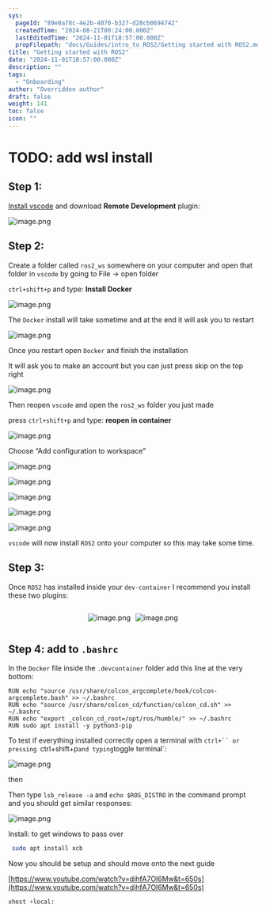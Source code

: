 ```yaml
---
sys:
  pageId: "89e0a78c-4e2b-4070-b327-d28cb0694742"
  createdTime: "2024-08-21T00:24:00.000Z"
  lastEditedTime: "2024-11-01T18:57:00.000Z"
  propFilepath: "docs/Guides/intro_to_ROS2/Getting started with ROS2.md"
title: "Getting started with ROS2"
date: "2024-11-01T18:57:00.000Z"
description: ""
tags:
  - "Onboarding"
author: "Overridden author"
draft: false
weight: 141
toc: false
icon: ""
---
```


# TODO: add wsl install

## Step 1:

[Install vscode](https://code.visualstudio.com/download) and download **Remote Development** plugin:

![image.png](https://prod-files-secure.s3.us-west-2.amazonaws.com/d518164a-d88e-44d1-a4ee-3adb3bd8bce0/efb52993-1881-4a40-b95e-6f020334f022/image.png?X-Amz-Algorithm=AWS4-HMAC-SHA256&X-Amz-Content-Sha256=UNSIGNED-PAYLOAD&X-Amz-Credential=ASIAZI2LB4667XFMK74G%2F20250322%2Fus-west-2%2Fs3%2Faws4_request&X-Amz-Date=20250322T040931Z&X-Amz-Expires=3600&X-Amz-Security-Token=IQoJb3JpZ2luX2VjEFwaCXVzLXdlc3QtMiJHMEUCICPdqrjCFDgnrgJyIEdI17cpQtyju%2Fdx8cBicfRMMP3CAiEAqIVGElkLbkB8NO1Ncv2b%2FdtEurtkfYobHOWJqCvVnZMqiAQItf%2F%2F%2F%2F%2F%2F%2F%2F%2F%2FARAAGgw2Mzc0MjMxODM4MDUiDF4v437%2FhNVrMtKXiyrcA4sV%2BL11y4o9orQopgMVDChctxP6jkFA7R7UPo1%2B2XjWy%2B%2Fif35RBAN5NpxJVZ%2FKR3zBXKRsJ9eC5aRIenK9Ti%2Biqgi7GJU%2BbTlLJAguG4I7GtnHVJk2vfgq1P0lDqNpm2H2retiSav%2BKTW4Y0%2FYaCk3DAbLRmPjaQz8ggv11cuLdHxWvK98hY2Hv9fDp5A8rHZa1fzddPtdkWZy%2FS6lj0N%2B5WxWKHE%2F6AmBRrv%2FlIXd0ouO7cY9vcsuR%2Beq3K%2FeTd2Ny2t1pVfM1dEQpmptjwfBWzyr1rPUwtR5PfND4JdVnMUE6KN4hUFQhSLD5CqiP4Cm2oMl28cW%2BdyQtgcNyPEXFGsvHJKDOup9vmTEJBFUyL%2BR%2BAcVuZ2P4Q8ye%2BmhWIP5YZKn7BS1OLvecqFUGBPpROvcDyg8W%2FGnp%2BwLCPDNC1u0Fz3NUorWyOn0fzD%2B6YH9JG9l3Z2oZ5Pex0Pe59JA6ulUoG43Qql9cfzgUJizQvPCB97uOAEAHE4PaM0GAeo8YprTeUAgGRnCHgyHdJGaQvgc4Ag%2FsR%2Bqr5zbvhqHyfBSVNXlEoG9lTY5PP%2FLbqvMzMX%2FjeEya7SOXTH0UmliiUov1vz5QYdpdc0m%2FMN6yJ%2BL3SU1uBjKt9f5MLzo%2BL4GOqUB1WKQfLjzRogMoiN1wj%2Bi6Xp88rEwBvvTdNooPFO2akxNeN%2BMIRgDwfn3n5atrlz9N9d0PwFCCcC46FH4YZpzGfLNJoLHEQ1jY3dHgwhiuLaIw0rsj0JgflIDcIeLKkxOqQiE%2BDnAp1Mz6yEP7eX5TgGvBtrmJy4hc3Ak5YKUyRP%2Bnchtmr7NU%2B3%2BxSmsZ3PVDJAquhsQ7vWynmebeBkly92RFAed&X-Amz-Signature=ffe90b6c17864a28fd76fec87c0b387f68da3934d255fe9079085a66537b51a3&X-Amz-SignedHeaders=host&x-id=GetObject)

## Step 2:

Create a folder called `ros2_ws` somewhere on your computer and open that folder in `vscode` by going to File → open folder 

`ctrl+shift+p` and type: **Install Docker**

![image.png](https://prod-files-secure.s3.us-west-2.amazonaws.com/d518164a-d88e-44d1-a4ee-3adb3bd8bce0/2269dc0e-1cd5-47ff-bceb-c04ad9b2eab0/image.png?X-Amz-Algorithm=AWS4-HMAC-SHA256&X-Amz-Content-Sha256=UNSIGNED-PAYLOAD&X-Amz-Credential=ASIAZI2LB4667XFMK74G%2F20250322%2Fus-west-2%2Fs3%2Faws4_request&X-Amz-Date=20250322T040931Z&X-Amz-Expires=3600&X-Amz-Security-Token=IQoJb3JpZ2luX2VjEFwaCXVzLXdlc3QtMiJHMEUCICPdqrjCFDgnrgJyIEdI17cpQtyju%2Fdx8cBicfRMMP3CAiEAqIVGElkLbkB8NO1Ncv2b%2FdtEurtkfYobHOWJqCvVnZMqiAQItf%2F%2F%2F%2F%2F%2F%2F%2F%2F%2FARAAGgw2Mzc0MjMxODM4MDUiDF4v437%2FhNVrMtKXiyrcA4sV%2BL11y4o9orQopgMVDChctxP6jkFA7R7UPo1%2B2XjWy%2B%2Fif35RBAN5NpxJVZ%2FKR3zBXKRsJ9eC5aRIenK9Ti%2Biqgi7GJU%2BbTlLJAguG4I7GtnHVJk2vfgq1P0lDqNpm2H2retiSav%2BKTW4Y0%2FYaCk3DAbLRmPjaQz8ggv11cuLdHxWvK98hY2Hv9fDp5A8rHZa1fzddPtdkWZy%2FS6lj0N%2B5WxWKHE%2F6AmBRrv%2FlIXd0ouO7cY9vcsuR%2Beq3K%2FeTd2Ny2t1pVfM1dEQpmptjwfBWzyr1rPUwtR5PfND4JdVnMUE6KN4hUFQhSLD5CqiP4Cm2oMl28cW%2BdyQtgcNyPEXFGsvHJKDOup9vmTEJBFUyL%2BR%2BAcVuZ2P4Q8ye%2BmhWIP5YZKn7BS1OLvecqFUGBPpROvcDyg8W%2FGnp%2BwLCPDNC1u0Fz3NUorWyOn0fzD%2B6YH9JG9l3Z2oZ5Pex0Pe59JA6ulUoG43Qql9cfzgUJizQvPCB97uOAEAHE4PaM0GAeo8YprTeUAgGRnCHgyHdJGaQvgc4Ag%2FsR%2Bqr5zbvhqHyfBSVNXlEoG9lTY5PP%2FLbqvMzMX%2FjeEya7SOXTH0UmliiUov1vz5QYdpdc0m%2FMN6yJ%2BL3SU1uBjKt9f5MLzo%2BL4GOqUB1WKQfLjzRogMoiN1wj%2Bi6Xp88rEwBvvTdNooPFO2akxNeN%2BMIRgDwfn3n5atrlz9N9d0PwFCCcC46FH4YZpzGfLNJoLHEQ1jY3dHgwhiuLaIw0rsj0JgflIDcIeLKkxOqQiE%2BDnAp1Mz6yEP7eX5TgGvBtrmJy4hc3Ak5YKUyRP%2Bnchtmr7NU%2B3%2BxSmsZ3PVDJAquhsQ7vWynmebeBkly92RFAed&X-Amz-Signature=0433ab5f2e9a28a51a3925b86f2c32c0e655361987f6ba6fc3a83588a0d084f4&X-Amz-SignedHeaders=host&x-id=GetObject)

The `Docker` install will take sometime and at the end it will ask you to restart

![image.png](https://prod-files-secure.s3.us-west-2.amazonaws.com/d518164a-d88e-44d1-a4ee-3adb3bd8bce0/ed233f78-be33-4b1f-b89c-9c346c0e961e/image.png?X-Amz-Algorithm=AWS4-HMAC-SHA256&X-Amz-Content-Sha256=UNSIGNED-PAYLOAD&X-Amz-Credential=ASIAZI2LB4667XFMK74G%2F20250322%2Fus-west-2%2Fs3%2Faws4_request&X-Amz-Date=20250322T040931Z&X-Amz-Expires=3600&X-Amz-Security-Token=IQoJb3JpZ2luX2VjEFwaCXVzLXdlc3QtMiJHMEUCICPdqrjCFDgnrgJyIEdI17cpQtyju%2Fdx8cBicfRMMP3CAiEAqIVGElkLbkB8NO1Ncv2b%2FdtEurtkfYobHOWJqCvVnZMqiAQItf%2F%2F%2F%2F%2F%2F%2F%2F%2F%2FARAAGgw2Mzc0MjMxODM4MDUiDF4v437%2FhNVrMtKXiyrcA4sV%2BL11y4o9orQopgMVDChctxP6jkFA7R7UPo1%2B2XjWy%2B%2Fif35RBAN5NpxJVZ%2FKR3zBXKRsJ9eC5aRIenK9Ti%2Biqgi7GJU%2BbTlLJAguG4I7GtnHVJk2vfgq1P0lDqNpm2H2retiSav%2BKTW4Y0%2FYaCk3DAbLRmPjaQz8ggv11cuLdHxWvK98hY2Hv9fDp5A8rHZa1fzddPtdkWZy%2FS6lj0N%2B5WxWKHE%2F6AmBRrv%2FlIXd0ouO7cY9vcsuR%2Beq3K%2FeTd2Ny2t1pVfM1dEQpmptjwfBWzyr1rPUwtR5PfND4JdVnMUE6KN4hUFQhSLD5CqiP4Cm2oMl28cW%2BdyQtgcNyPEXFGsvHJKDOup9vmTEJBFUyL%2BR%2BAcVuZ2P4Q8ye%2BmhWIP5YZKn7BS1OLvecqFUGBPpROvcDyg8W%2FGnp%2BwLCPDNC1u0Fz3NUorWyOn0fzD%2B6YH9JG9l3Z2oZ5Pex0Pe59JA6ulUoG43Qql9cfzgUJizQvPCB97uOAEAHE4PaM0GAeo8YprTeUAgGRnCHgyHdJGaQvgc4Ag%2FsR%2Bqr5zbvhqHyfBSVNXlEoG9lTY5PP%2FLbqvMzMX%2FjeEya7SOXTH0UmliiUov1vz5QYdpdc0m%2FMN6yJ%2BL3SU1uBjKt9f5MLzo%2BL4GOqUB1WKQfLjzRogMoiN1wj%2Bi6Xp88rEwBvvTdNooPFO2akxNeN%2BMIRgDwfn3n5atrlz9N9d0PwFCCcC46FH4YZpzGfLNJoLHEQ1jY3dHgwhiuLaIw0rsj0JgflIDcIeLKkxOqQiE%2BDnAp1Mz6yEP7eX5TgGvBtrmJy4hc3Ak5YKUyRP%2Bnchtmr7NU%2B3%2BxSmsZ3PVDJAquhsQ7vWynmebeBkly92RFAed&X-Amz-Signature=95d3c4239d1dcf97f3d31c8832e0ef26740cd71ec1c2e14eb967a63518706945&X-Amz-SignedHeaders=host&x-id=GetObject)

Once you restart open `Docker` and finish the installation

It will ask you to make an account but you can just press skip on the top right

![image.png](https://prod-files-secure.s3.us-west-2.amazonaws.com/d518164a-d88e-44d1-a4ee-3adb3bd8bce0/21010ad9-1659-4fd9-9f59-9932a09b2a3d/image.png?X-Amz-Algorithm=AWS4-HMAC-SHA256&X-Amz-Content-Sha256=UNSIGNED-PAYLOAD&X-Amz-Credential=ASIAZI2LB4667XFMK74G%2F20250322%2Fus-west-2%2Fs3%2Faws4_request&X-Amz-Date=20250322T040931Z&X-Amz-Expires=3600&X-Amz-Security-Token=IQoJb3JpZ2luX2VjEFwaCXVzLXdlc3QtMiJHMEUCICPdqrjCFDgnrgJyIEdI17cpQtyju%2Fdx8cBicfRMMP3CAiEAqIVGElkLbkB8NO1Ncv2b%2FdtEurtkfYobHOWJqCvVnZMqiAQItf%2F%2F%2F%2F%2F%2F%2F%2F%2F%2FARAAGgw2Mzc0MjMxODM4MDUiDF4v437%2FhNVrMtKXiyrcA4sV%2BL11y4o9orQopgMVDChctxP6jkFA7R7UPo1%2B2XjWy%2B%2Fif35RBAN5NpxJVZ%2FKR3zBXKRsJ9eC5aRIenK9Ti%2Biqgi7GJU%2BbTlLJAguG4I7GtnHVJk2vfgq1P0lDqNpm2H2retiSav%2BKTW4Y0%2FYaCk3DAbLRmPjaQz8ggv11cuLdHxWvK98hY2Hv9fDp5A8rHZa1fzddPtdkWZy%2FS6lj0N%2B5WxWKHE%2F6AmBRrv%2FlIXd0ouO7cY9vcsuR%2Beq3K%2FeTd2Ny2t1pVfM1dEQpmptjwfBWzyr1rPUwtR5PfND4JdVnMUE6KN4hUFQhSLD5CqiP4Cm2oMl28cW%2BdyQtgcNyPEXFGsvHJKDOup9vmTEJBFUyL%2BR%2BAcVuZ2P4Q8ye%2BmhWIP5YZKn7BS1OLvecqFUGBPpROvcDyg8W%2FGnp%2BwLCPDNC1u0Fz3NUorWyOn0fzD%2B6YH9JG9l3Z2oZ5Pex0Pe59JA6ulUoG43Qql9cfzgUJizQvPCB97uOAEAHE4PaM0GAeo8YprTeUAgGRnCHgyHdJGaQvgc4Ag%2FsR%2Bqr5zbvhqHyfBSVNXlEoG9lTY5PP%2FLbqvMzMX%2FjeEya7SOXTH0UmliiUov1vz5QYdpdc0m%2FMN6yJ%2BL3SU1uBjKt9f5MLzo%2BL4GOqUB1WKQfLjzRogMoiN1wj%2Bi6Xp88rEwBvvTdNooPFO2akxNeN%2BMIRgDwfn3n5atrlz9N9d0PwFCCcC46FH4YZpzGfLNJoLHEQ1jY3dHgwhiuLaIw0rsj0JgflIDcIeLKkxOqQiE%2BDnAp1Mz6yEP7eX5TgGvBtrmJy4hc3Ak5YKUyRP%2Bnchtmr7NU%2B3%2BxSmsZ3PVDJAquhsQ7vWynmebeBkly92RFAed&X-Amz-Signature=024690e2a07db39815519a1ff1cc302fb846d0560dcac22036281de99a5b587f&X-Amz-SignedHeaders=host&x-id=GetObject)

Then reopen `vscode` and open the `ros2_ws` folder you just made

press `ctrl+shift+p` and type: **reopen in container**

![image.png](https://prod-files-secure.s3.us-west-2.amazonaws.com/d518164a-d88e-44d1-a4ee-3adb3bd8bce0/4e93b8c2-41ad-488c-8095-c74205196118/image.png?X-Amz-Algorithm=AWS4-HMAC-SHA256&X-Amz-Content-Sha256=UNSIGNED-PAYLOAD&X-Amz-Credential=ASIAZI2LB4667XFMK74G%2F20250322%2Fus-west-2%2Fs3%2Faws4_request&X-Amz-Date=20250322T040931Z&X-Amz-Expires=3600&X-Amz-Security-Token=IQoJb3JpZ2luX2VjEFwaCXVzLXdlc3QtMiJHMEUCICPdqrjCFDgnrgJyIEdI17cpQtyju%2Fdx8cBicfRMMP3CAiEAqIVGElkLbkB8NO1Ncv2b%2FdtEurtkfYobHOWJqCvVnZMqiAQItf%2F%2F%2F%2F%2F%2F%2F%2F%2F%2FARAAGgw2Mzc0MjMxODM4MDUiDF4v437%2FhNVrMtKXiyrcA4sV%2BL11y4o9orQopgMVDChctxP6jkFA7R7UPo1%2B2XjWy%2B%2Fif35RBAN5NpxJVZ%2FKR3zBXKRsJ9eC5aRIenK9Ti%2Biqgi7GJU%2BbTlLJAguG4I7GtnHVJk2vfgq1P0lDqNpm2H2retiSav%2BKTW4Y0%2FYaCk3DAbLRmPjaQz8ggv11cuLdHxWvK98hY2Hv9fDp5A8rHZa1fzddPtdkWZy%2FS6lj0N%2B5WxWKHE%2F6AmBRrv%2FlIXd0ouO7cY9vcsuR%2Beq3K%2FeTd2Ny2t1pVfM1dEQpmptjwfBWzyr1rPUwtR5PfND4JdVnMUE6KN4hUFQhSLD5CqiP4Cm2oMl28cW%2BdyQtgcNyPEXFGsvHJKDOup9vmTEJBFUyL%2BR%2BAcVuZ2P4Q8ye%2BmhWIP5YZKn7BS1OLvecqFUGBPpROvcDyg8W%2FGnp%2BwLCPDNC1u0Fz3NUorWyOn0fzD%2B6YH9JG9l3Z2oZ5Pex0Pe59JA6ulUoG43Qql9cfzgUJizQvPCB97uOAEAHE4PaM0GAeo8YprTeUAgGRnCHgyHdJGaQvgc4Ag%2FsR%2Bqr5zbvhqHyfBSVNXlEoG9lTY5PP%2FLbqvMzMX%2FjeEya7SOXTH0UmliiUov1vz5QYdpdc0m%2FMN6yJ%2BL3SU1uBjKt9f5MLzo%2BL4GOqUB1WKQfLjzRogMoiN1wj%2Bi6Xp88rEwBvvTdNooPFO2akxNeN%2BMIRgDwfn3n5atrlz9N9d0PwFCCcC46FH4YZpzGfLNJoLHEQ1jY3dHgwhiuLaIw0rsj0JgflIDcIeLKkxOqQiE%2BDnAp1Mz6yEP7eX5TgGvBtrmJy4hc3Ak5YKUyRP%2Bnchtmr7NU%2B3%2BxSmsZ3PVDJAquhsQ7vWynmebeBkly92RFAed&X-Amz-Signature=16afe027eb0addf1fe044d7e939d6d39e270835ed646f01b5f991cbe5814716c&X-Amz-SignedHeaders=host&x-id=GetObject)

Choose “Add configuration to workspace”

![image.png](https://prod-files-secure.s3.us-west-2.amazonaws.com/d518164a-d88e-44d1-a4ee-3adb3bd8bce0/9560b282-5060-4989-ba37-97e7b2c22476/image.png?X-Amz-Algorithm=AWS4-HMAC-SHA256&X-Amz-Content-Sha256=UNSIGNED-PAYLOAD&X-Amz-Credential=ASIAZI2LB4667XFMK74G%2F20250322%2Fus-west-2%2Fs3%2Faws4_request&X-Amz-Date=20250322T040931Z&X-Amz-Expires=3600&X-Amz-Security-Token=IQoJb3JpZ2luX2VjEFwaCXVzLXdlc3QtMiJHMEUCICPdqrjCFDgnrgJyIEdI17cpQtyju%2Fdx8cBicfRMMP3CAiEAqIVGElkLbkB8NO1Ncv2b%2FdtEurtkfYobHOWJqCvVnZMqiAQItf%2F%2F%2F%2F%2F%2F%2F%2F%2F%2FARAAGgw2Mzc0MjMxODM4MDUiDF4v437%2FhNVrMtKXiyrcA4sV%2BL11y4o9orQopgMVDChctxP6jkFA7R7UPo1%2B2XjWy%2B%2Fif35RBAN5NpxJVZ%2FKR3zBXKRsJ9eC5aRIenK9Ti%2Biqgi7GJU%2BbTlLJAguG4I7GtnHVJk2vfgq1P0lDqNpm2H2retiSav%2BKTW4Y0%2FYaCk3DAbLRmPjaQz8ggv11cuLdHxWvK98hY2Hv9fDp5A8rHZa1fzddPtdkWZy%2FS6lj0N%2B5WxWKHE%2F6AmBRrv%2FlIXd0ouO7cY9vcsuR%2Beq3K%2FeTd2Ny2t1pVfM1dEQpmptjwfBWzyr1rPUwtR5PfND4JdVnMUE6KN4hUFQhSLD5CqiP4Cm2oMl28cW%2BdyQtgcNyPEXFGsvHJKDOup9vmTEJBFUyL%2BR%2BAcVuZ2P4Q8ye%2BmhWIP5YZKn7BS1OLvecqFUGBPpROvcDyg8W%2FGnp%2BwLCPDNC1u0Fz3NUorWyOn0fzD%2B6YH9JG9l3Z2oZ5Pex0Pe59JA6ulUoG43Qql9cfzgUJizQvPCB97uOAEAHE4PaM0GAeo8YprTeUAgGRnCHgyHdJGaQvgc4Ag%2FsR%2Bqr5zbvhqHyfBSVNXlEoG9lTY5PP%2FLbqvMzMX%2FjeEya7SOXTH0UmliiUov1vz5QYdpdc0m%2FMN6yJ%2BL3SU1uBjKt9f5MLzo%2BL4GOqUB1WKQfLjzRogMoiN1wj%2Bi6Xp88rEwBvvTdNooPFO2akxNeN%2BMIRgDwfn3n5atrlz9N9d0PwFCCcC46FH4YZpzGfLNJoLHEQ1jY3dHgwhiuLaIw0rsj0JgflIDcIeLKkxOqQiE%2BDnAp1Mz6yEP7eX5TgGvBtrmJy4hc3Ak5YKUyRP%2Bnchtmr7NU%2B3%2BxSmsZ3PVDJAquhsQ7vWynmebeBkly92RFAed&X-Amz-Signature=8e4800f7d49c85d8692bc571cc9a536ee67b27e7676efee36713b5c3d1b397c0&X-Amz-SignedHeaders=host&x-id=GetObject)

![image.png](https://prod-files-secure.s3.us-west-2.amazonaws.com/d518164a-d88e-44d1-a4ee-3adb3bd8bce0/2ee63f81-886b-48e8-a553-dc6e5eac99e4/image.png?X-Amz-Algorithm=AWS4-HMAC-SHA256&X-Amz-Content-Sha256=UNSIGNED-PAYLOAD&X-Amz-Credential=ASIAZI2LB4667XFMK74G%2F20250322%2Fus-west-2%2Fs3%2Faws4_request&X-Amz-Date=20250322T040931Z&X-Amz-Expires=3600&X-Amz-Security-Token=IQoJb3JpZ2luX2VjEFwaCXVzLXdlc3QtMiJHMEUCICPdqrjCFDgnrgJyIEdI17cpQtyju%2Fdx8cBicfRMMP3CAiEAqIVGElkLbkB8NO1Ncv2b%2FdtEurtkfYobHOWJqCvVnZMqiAQItf%2F%2F%2F%2F%2F%2F%2F%2F%2F%2FARAAGgw2Mzc0MjMxODM4MDUiDF4v437%2FhNVrMtKXiyrcA4sV%2BL11y4o9orQopgMVDChctxP6jkFA7R7UPo1%2B2XjWy%2B%2Fif35RBAN5NpxJVZ%2FKR3zBXKRsJ9eC5aRIenK9Ti%2Biqgi7GJU%2BbTlLJAguG4I7GtnHVJk2vfgq1P0lDqNpm2H2retiSav%2BKTW4Y0%2FYaCk3DAbLRmPjaQz8ggv11cuLdHxWvK98hY2Hv9fDp5A8rHZa1fzddPtdkWZy%2FS6lj0N%2B5WxWKHE%2F6AmBRrv%2FlIXd0ouO7cY9vcsuR%2Beq3K%2FeTd2Ny2t1pVfM1dEQpmptjwfBWzyr1rPUwtR5PfND4JdVnMUE6KN4hUFQhSLD5CqiP4Cm2oMl28cW%2BdyQtgcNyPEXFGsvHJKDOup9vmTEJBFUyL%2BR%2BAcVuZ2P4Q8ye%2BmhWIP5YZKn7BS1OLvecqFUGBPpROvcDyg8W%2FGnp%2BwLCPDNC1u0Fz3NUorWyOn0fzD%2B6YH9JG9l3Z2oZ5Pex0Pe59JA6ulUoG43Qql9cfzgUJizQvPCB97uOAEAHE4PaM0GAeo8YprTeUAgGRnCHgyHdJGaQvgc4Ag%2FsR%2Bqr5zbvhqHyfBSVNXlEoG9lTY5PP%2FLbqvMzMX%2FjeEya7SOXTH0UmliiUov1vz5QYdpdc0m%2FMN6yJ%2BL3SU1uBjKt9f5MLzo%2BL4GOqUB1WKQfLjzRogMoiN1wj%2Bi6Xp88rEwBvvTdNooPFO2akxNeN%2BMIRgDwfn3n5atrlz9N9d0PwFCCcC46FH4YZpzGfLNJoLHEQ1jY3dHgwhiuLaIw0rsj0JgflIDcIeLKkxOqQiE%2BDnAp1Mz6yEP7eX5TgGvBtrmJy4hc3Ak5YKUyRP%2Bnchtmr7NU%2B3%2BxSmsZ3PVDJAquhsQ7vWynmebeBkly92RFAed&X-Amz-Signature=87d20f00e0d2e0923342f8fc9818fcf5ae400da909d7871a6d983475e98335b1&X-Amz-SignedHeaders=host&x-id=GetObject)

![image.png](https://prod-files-secure.s3.us-west-2.amazonaws.com/d518164a-d88e-44d1-a4ee-3adb3bd8bce0/ae1580b2-b048-407e-aed9-b584224a7a04/image.png?X-Amz-Algorithm=AWS4-HMAC-SHA256&X-Amz-Content-Sha256=UNSIGNED-PAYLOAD&X-Amz-Credential=ASIAZI2LB4667XFMK74G%2F20250322%2Fus-west-2%2Fs3%2Faws4_request&X-Amz-Date=20250322T040931Z&X-Amz-Expires=3600&X-Amz-Security-Token=IQoJb3JpZ2luX2VjEFwaCXVzLXdlc3QtMiJHMEUCICPdqrjCFDgnrgJyIEdI17cpQtyju%2Fdx8cBicfRMMP3CAiEAqIVGElkLbkB8NO1Ncv2b%2FdtEurtkfYobHOWJqCvVnZMqiAQItf%2F%2F%2F%2F%2F%2F%2F%2F%2F%2FARAAGgw2Mzc0MjMxODM4MDUiDF4v437%2FhNVrMtKXiyrcA4sV%2BL11y4o9orQopgMVDChctxP6jkFA7R7UPo1%2B2XjWy%2B%2Fif35RBAN5NpxJVZ%2FKR3zBXKRsJ9eC5aRIenK9Ti%2Biqgi7GJU%2BbTlLJAguG4I7GtnHVJk2vfgq1P0lDqNpm2H2retiSav%2BKTW4Y0%2FYaCk3DAbLRmPjaQz8ggv11cuLdHxWvK98hY2Hv9fDp5A8rHZa1fzddPtdkWZy%2FS6lj0N%2B5WxWKHE%2F6AmBRrv%2FlIXd0ouO7cY9vcsuR%2Beq3K%2FeTd2Ny2t1pVfM1dEQpmptjwfBWzyr1rPUwtR5PfND4JdVnMUE6KN4hUFQhSLD5CqiP4Cm2oMl28cW%2BdyQtgcNyPEXFGsvHJKDOup9vmTEJBFUyL%2BR%2BAcVuZ2P4Q8ye%2BmhWIP5YZKn7BS1OLvecqFUGBPpROvcDyg8W%2FGnp%2BwLCPDNC1u0Fz3NUorWyOn0fzD%2B6YH9JG9l3Z2oZ5Pex0Pe59JA6ulUoG43Qql9cfzgUJizQvPCB97uOAEAHE4PaM0GAeo8YprTeUAgGRnCHgyHdJGaQvgc4Ag%2FsR%2Bqr5zbvhqHyfBSVNXlEoG9lTY5PP%2FLbqvMzMX%2FjeEya7SOXTH0UmliiUov1vz5QYdpdc0m%2FMN6yJ%2BL3SU1uBjKt9f5MLzo%2BL4GOqUB1WKQfLjzRogMoiN1wj%2Bi6Xp88rEwBvvTdNooPFO2akxNeN%2BMIRgDwfn3n5atrlz9N9d0PwFCCcC46FH4YZpzGfLNJoLHEQ1jY3dHgwhiuLaIw0rsj0JgflIDcIeLKkxOqQiE%2BDnAp1Mz6yEP7eX5TgGvBtrmJy4hc3Ak5YKUyRP%2Bnchtmr7NU%2B3%2BxSmsZ3PVDJAquhsQ7vWynmebeBkly92RFAed&X-Amz-Signature=2b66b13a3346d973e5f4f32e32f26d14fdcc55b934d6cd33f2e05c3ab13c3d9b&X-Amz-SignedHeaders=host&x-id=GetObject)

![image.png](https://prod-files-secure.s3.us-west-2.amazonaws.com/d518164a-d88e-44d1-a4ee-3adb3bd8bce0/53255b28-f75e-430f-b9e3-c0ac8577e42b/image.png?X-Amz-Algorithm=AWS4-HMAC-SHA256&X-Amz-Content-Sha256=UNSIGNED-PAYLOAD&X-Amz-Credential=ASIAZI2LB4667XFMK74G%2F20250322%2Fus-west-2%2Fs3%2Faws4_request&X-Amz-Date=20250322T040931Z&X-Amz-Expires=3600&X-Amz-Security-Token=IQoJb3JpZ2luX2VjEFwaCXVzLXdlc3QtMiJHMEUCICPdqrjCFDgnrgJyIEdI17cpQtyju%2Fdx8cBicfRMMP3CAiEAqIVGElkLbkB8NO1Ncv2b%2FdtEurtkfYobHOWJqCvVnZMqiAQItf%2F%2F%2F%2F%2F%2F%2F%2F%2F%2FARAAGgw2Mzc0MjMxODM4MDUiDF4v437%2FhNVrMtKXiyrcA4sV%2BL11y4o9orQopgMVDChctxP6jkFA7R7UPo1%2B2XjWy%2B%2Fif35RBAN5NpxJVZ%2FKR3zBXKRsJ9eC5aRIenK9Ti%2Biqgi7GJU%2BbTlLJAguG4I7GtnHVJk2vfgq1P0lDqNpm2H2retiSav%2BKTW4Y0%2FYaCk3DAbLRmPjaQz8ggv11cuLdHxWvK98hY2Hv9fDp5A8rHZa1fzddPtdkWZy%2FS6lj0N%2B5WxWKHE%2F6AmBRrv%2FlIXd0ouO7cY9vcsuR%2Beq3K%2FeTd2Ny2t1pVfM1dEQpmptjwfBWzyr1rPUwtR5PfND4JdVnMUE6KN4hUFQhSLD5CqiP4Cm2oMl28cW%2BdyQtgcNyPEXFGsvHJKDOup9vmTEJBFUyL%2BR%2BAcVuZ2P4Q8ye%2BmhWIP5YZKn7BS1OLvecqFUGBPpROvcDyg8W%2FGnp%2BwLCPDNC1u0Fz3NUorWyOn0fzD%2B6YH9JG9l3Z2oZ5Pex0Pe59JA6ulUoG43Qql9cfzgUJizQvPCB97uOAEAHE4PaM0GAeo8YprTeUAgGRnCHgyHdJGaQvgc4Ag%2FsR%2Bqr5zbvhqHyfBSVNXlEoG9lTY5PP%2FLbqvMzMX%2FjeEya7SOXTH0UmliiUov1vz5QYdpdc0m%2FMN6yJ%2BL3SU1uBjKt9f5MLzo%2BL4GOqUB1WKQfLjzRogMoiN1wj%2Bi6Xp88rEwBvvTdNooPFO2akxNeN%2BMIRgDwfn3n5atrlz9N9d0PwFCCcC46FH4YZpzGfLNJoLHEQ1jY3dHgwhiuLaIw0rsj0JgflIDcIeLKkxOqQiE%2BDnAp1Mz6yEP7eX5TgGvBtrmJy4hc3Ak5YKUyRP%2Bnchtmr7NU%2B3%2BxSmsZ3PVDJAquhsQ7vWynmebeBkly92RFAed&X-Amz-Signature=96cc9a7f8ec564989766b5afc4253e6a64c89468825ad82e0f7999a91b4f11fe&X-Amz-SignedHeaders=host&x-id=GetObject)

![image.png](https://prod-files-secure.s3.us-west-2.amazonaws.com/d518164a-d88e-44d1-a4ee-3adb3bd8bce0/7c562767-5af9-4ffb-97d1-327bcdf4ee00/image.png?X-Amz-Algorithm=AWS4-HMAC-SHA256&X-Amz-Content-Sha256=UNSIGNED-PAYLOAD&X-Amz-Credential=ASIAZI2LB4667XFMK74G%2F20250322%2Fus-west-2%2Fs3%2Faws4_request&X-Amz-Date=20250322T040931Z&X-Amz-Expires=3600&X-Amz-Security-Token=IQoJb3JpZ2luX2VjEFwaCXVzLXdlc3QtMiJHMEUCICPdqrjCFDgnrgJyIEdI17cpQtyju%2Fdx8cBicfRMMP3CAiEAqIVGElkLbkB8NO1Ncv2b%2FdtEurtkfYobHOWJqCvVnZMqiAQItf%2F%2F%2F%2F%2F%2F%2F%2F%2F%2FARAAGgw2Mzc0MjMxODM4MDUiDF4v437%2FhNVrMtKXiyrcA4sV%2BL11y4o9orQopgMVDChctxP6jkFA7R7UPo1%2B2XjWy%2B%2Fif35RBAN5NpxJVZ%2FKR3zBXKRsJ9eC5aRIenK9Ti%2Biqgi7GJU%2BbTlLJAguG4I7GtnHVJk2vfgq1P0lDqNpm2H2retiSav%2BKTW4Y0%2FYaCk3DAbLRmPjaQz8ggv11cuLdHxWvK98hY2Hv9fDp5A8rHZa1fzddPtdkWZy%2FS6lj0N%2B5WxWKHE%2F6AmBRrv%2FlIXd0ouO7cY9vcsuR%2Beq3K%2FeTd2Ny2t1pVfM1dEQpmptjwfBWzyr1rPUwtR5PfND4JdVnMUE6KN4hUFQhSLD5CqiP4Cm2oMl28cW%2BdyQtgcNyPEXFGsvHJKDOup9vmTEJBFUyL%2BR%2BAcVuZ2P4Q8ye%2BmhWIP5YZKn7BS1OLvecqFUGBPpROvcDyg8W%2FGnp%2BwLCPDNC1u0Fz3NUorWyOn0fzD%2B6YH9JG9l3Z2oZ5Pex0Pe59JA6ulUoG43Qql9cfzgUJizQvPCB97uOAEAHE4PaM0GAeo8YprTeUAgGRnCHgyHdJGaQvgc4Ag%2FsR%2Bqr5zbvhqHyfBSVNXlEoG9lTY5PP%2FLbqvMzMX%2FjeEya7SOXTH0UmliiUov1vz5QYdpdc0m%2FMN6yJ%2BL3SU1uBjKt9f5MLzo%2BL4GOqUB1WKQfLjzRogMoiN1wj%2Bi6Xp88rEwBvvTdNooPFO2akxNeN%2BMIRgDwfn3n5atrlz9N9d0PwFCCcC46FH4YZpzGfLNJoLHEQ1jY3dHgwhiuLaIw0rsj0JgflIDcIeLKkxOqQiE%2BDnAp1Mz6yEP7eX5TgGvBtrmJy4hc3Ak5YKUyRP%2Bnchtmr7NU%2B3%2BxSmsZ3PVDJAquhsQ7vWynmebeBkly92RFAed&X-Amz-Signature=94587de7ecfa52e1e9bba5b3ec70c1ff5ebbae8b4d1c374ae30672c972d43eff&X-Amz-SignedHeaders=host&x-id=GetObject)

`vscode` will now install `ROS2` onto your computer so this may take some time.

## Step 3:

Once `ROS2` has installed inside your `dev-container` I recommend you install these two plugins:

<div style="display: flex;flex-direction: row; column-gap:10px; max-width: 630px;justify-content: center;">
<div>

![image.png](https://prod-files-secure.s3.us-west-2.amazonaws.com/d518164a-d88e-44d1-a4ee-3adb3bd8bce0/3fc3d550-5a54-4ba1-ba6b-faa01cdb7369/image.png?X-Amz-Algorithm=AWS4-HMAC-SHA256&X-Amz-Content-Sha256=UNSIGNED-PAYLOAD&X-Amz-Credential=ASIAZI2LB4667JPK4YG5%2F20250322%2Fus-west-2%2Fs3%2Faws4_request&X-Amz-Date=20250322T040934Z&X-Amz-Expires=3600&X-Amz-Security-Token=IQoJb3JpZ2luX2VjEFwaCXVzLXdlc3QtMiJHMEUCIQDxrj8ek9E%2BibbPb4BgauopDfeQwrD6aVkdt%2B7uo34BLgIgPZx56R6dXBUa2ch9fw9xzcOClZl19FMGoZowU6x9lsYqiAQItf%2F%2F%2F%2F%2F%2F%2F%2F%2F%2FARAAGgw2Mzc0MjMxODM4MDUiDHylXeulidaMB3tzwyrcA1V5%2FAKJH0hc%2BOTJiniZ3tgSeu84GJOS%2FBaYEfNq0BvBYqidzU31t5yUkW1isU3X5oBbPE3Wvs8lJNGzPfzyH6KKU9l4VwFQZBAfNg%2FTtFoWgw9WU2vYgynwhHY%2FSsWbpK%2BNwflqAsyo%2F5u%2BOP8GXHJThCRzZJOqcTO4tosfKNM%2BeqHUeODa810Ic4uuH%2FrKOMHgb3tsl285jpWxUdrigElry7pZ0KW7Eu14TlJ07ib938%2B4totMAPjyf4OQg%2BLwiGm70cPUybwmBvTJCC4vsLoiZGqPziSHbqxfpZK1oHTw5qqkzYsEHg%2BHhXbu7cOtjlo1jzxW8cNDdLr03UvNZKaKHzGk9V5511FCVBqWZzPCRgolEXlFKkZ%2FcAth%2BUIBTLNdIFlbANA5uLHI8Of6H8Izr%2FDTYTREaFrbA9oV6fpupZfo2Xf4dfD%2FJvIdqQ5itOaeSXRgua6MEzSr0uw2a0oy1N4FIQqzc4FiVQe3pGL9jfSCVhSFoHGYsy2%2FBDXQhwDu9zy%2FPE8HQ9lQ1l3eRzI%2FE5yZ7PcUmSWprQWtH9AO3wzy1oQB7Gfu9viQ%2B08Dibf18OXVUnZwxEe8bCkNZt15InoWud6KLz91%2FURnIlHLWCNClwxZff3Boi4MMOrn%2BL4GOqUBN0na24nDV0g8yPhYy83CtQgpw18KAaHUATGRxzUmnenbaRsSfNWjrFNA6ZN3pcEf6MMBX4Ph3p3xsmrJQjUyio6iAhUO58PatuOLEBLRVSBl2jyhj6zUPM3n0KiCffICrx0jVqYKtJwSrtSmhXjKtGc8JX9cnaHAJ2bJ6kKDN0JYKUEBpafCyB5JQeL0s3WxSrJHyz%2Bu77YIdDM6SvajwhVjWXlQ&X-Amz-Signature=f524f0d52c5a36948abb7256bfdc3d60cabb794bf6bf5244c729d3b4137fbbe0&X-Amz-SignedHeaders=host&x-id=GetObject)

</div>
<div>

![image.png](https://prod-files-secure.s3.us-west-2.amazonaws.com/d518164a-d88e-44d1-a4ee-3adb3bd8bce0/d994cc66-13c2-4093-a5a3-f84cf4601a82/image.png?X-Amz-Algorithm=AWS4-HMAC-SHA256&X-Amz-Content-Sha256=UNSIGNED-PAYLOAD&X-Amz-Credential=ASIAZI2LB466ZBDVLVTH%2F20250322%2Fus-west-2%2Fs3%2Faws4_request&X-Amz-Date=20250322T040934Z&X-Amz-Expires=3600&X-Amz-Security-Token=IQoJb3JpZ2luX2VjEFwaCXVzLXdlc3QtMiJIMEYCIQDx8SzL9A1dezdA4cpxuLWqI2i37aPiHSUTOF%2FgSqzQwAIhAI9Kl25alOpqTRsxry2Cj7JL9x4zLABeyZhetCanqkR2KogECLX%2F%2F%2F%2F%2F%2F%2F%2F%2F%2FwEQABoMNjM3NDIzMTgzODA1IgwR1nkjnyU1WgJT9ZUq3AN1zzpK3T%2BokerAmYcLjJwPI5IcLKQOq4L%2Fixv0toYjkJOccKuEKp3GcnKvmHLbpvoK5GbdzmmCKExHHmbn6%2BDaAAFTTuIepR3wWAkqhaj6GTlnAHRtXb7RBwbgIAHo9hWZmmR0hDmqAhTnmILiRB%2FECFC6eAA6YDswY4c7sAF4mYNzQFx1Ai%2BCppNAjvLtTuYSoRoDdyFmx3VpbbAUbeJ1v%2F%2BjLt50TYz0%2BkeMZy%2FhvbltqKTRC94N4UtjSIZIiTzNBGvn7pNgJ35Xyt7rKCZAeawz%2BDPnKIbUFaHaJYLVU4H1ZtadNzhfC2rdyVZJDg%2B4qLQzWH5Abc8JnzHyE3qXAAWS2pmUlk7pnWuwDoaXzMMYoYYbejrpH1uzjjntu6AOg2Eh%2BCTGy2lrcnB0AtO4bMLi4YGr%2Fn8k%2BPFtPjgqt4o4b%2Bo7wQJWv1%2FSYrLPpyfdTQSkwiX895FGbNccih5xxhtROVUWhI1J1cfdr1wMn5WuObtsfdmFGCX7u611HzesHvNLCOaqExQ1AOxMfdB%2FTmpACYsSVGr7LfYTgs4Y53BgGElTG2btAMvvRtMQhkKfuVEhF25qDnGCjZ7s%2Fi9gCPb1MI4wuRiRHceBOLXToQpKE%2BewQgOe8hIcaTDs6Pi%2BBjqkAXqdM4afrhRddIeY8jPDv%2FICBB4ztIRaP9ACAF6RSKCAaQDMHX9clMgljOgru4A%2BnNK3rw7A%2F19Ae7j5zU%2BRV43TFn6CYD1HnLYF7iR0tJ5DCZG31%2B0yo%2FPrga5V045MF5JU104cj0QUN9UzaqOKG4eB2AKouYf8HCPmjYJgai5xYP4EDac%2BhxQmnq9XIwZD7uOrdL5134T9UeKFn3AT8%2FvKbqzA&X-Amz-Signature=0e6f0ced8e65b2236bba0930219613cfe841709294e7d5debff7e62c44c6f9d1&X-Amz-SignedHeaders=host&x-id=GetObject)

</div>
</div>

## Step 4: add to `.bashrc`

In the `Docker` file inside the `.devcontainer` folder add this line at the very bottom: 

```docker
RUN echo "source /usr/share/colcon_argcomplete/hook/colcon-argcomplete.bash" >> ~/.bashrc
RUN echo "source /usr/share/colcon_cd/function/colcon_cd.sh" >> ~/.bashrc
RUN echo "export _colcon_cd_root=/opt/ros/humble/" >> ~/.bashrc
RUN sudo apt install -y python3-pip 
```

To test if everything installed correctly open a terminal with `ctrl+`` or pressing `ctrl+shift+p` and typing `toggle terminal`:

![image.png](https://prod-files-secure.s3.us-west-2.amazonaws.com/d518164a-d88e-44d1-a4ee-3adb3bd8bce0/6a4943d8-b04e-4c02-9a58-775f3384d1a5/image.png?X-Amz-Algorithm=AWS4-HMAC-SHA256&X-Amz-Content-Sha256=UNSIGNED-PAYLOAD&X-Amz-Credential=ASIAZI2LB4667XFMK74G%2F20250322%2Fus-west-2%2Fs3%2Faws4_request&X-Amz-Date=20250322T040931Z&X-Amz-Expires=3600&X-Amz-Security-Token=IQoJb3JpZ2luX2VjEFwaCXVzLXdlc3QtMiJHMEUCICPdqrjCFDgnrgJyIEdI17cpQtyju%2Fdx8cBicfRMMP3CAiEAqIVGElkLbkB8NO1Ncv2b%2FdtEurtkfYobHOWJqCvVnZMqiAQItf%2F%2F%2F%2F%2F%2F%2F%2F%2F%2FARAAGgw2Mzc0MjMxODM4MDUiDF4v437%2FhNVrMtKXiyrcA4sV%2BL11y4o9orQopgMVDChctxP6jkFA7R7UPo1%2B2XjWy%2B%2Fif35RBAN5NpxJVZ%2FKR3zBXKRsJ9eC5aRIenK9Ti%2Biqgi7GJU%2BbTlLJAguG4I7GtnHVJk2vfgq1P0lDqNpm2H2retiSav%2BKTW4Y0%2FYaCk3DAbLRmPjaQz8ggv11cuLdHxWvK98hY2Hv9fDp5A8rHZa1fzddPtdkWZy%2FS6lj0N%2B5WxWKHE%2F6AmBRrv%2FlIXd0ouO7cY9vcsuR%2Beq3K%2FeTd2Ny2t1pVfM1dEQpmptjwfBWzyr1rPUwtR5PfND4JdVnMUE6KN4hUFQhSLD5CqiP4Cm2oMl28cW%2BdyQtgcNyPEXFGsvHJKDOup9vmTEJBFUyL%2BR%2BAcVuZ2P4Q8ye%2BmhWIP5YZKn7BS1OLvecqFUGBPpROvcDyg8W%2FGnp%2BwLCPDNC1u0Fz3NUorWyOn0fzD%2B6YH9JG9l3Z2oZ5Pex0Pe59JA6ulUoG43Qql9cfzgUJizQvPCB97uOAEAHE4PaM0GAeo8YprTeUAgGRnCHgyHdJGaQvgc4Ag%2FsR%2Bqr5zbvhqHyfBSVNXlEoG9lTY5PP%2FLbqvMzMX%2FjeEya7SOXTH0UmliiUov1vz5QYdpdc0m%2FMN6yJ%2BL3SU1uBjKt9f5MLzo%2BL4GOqUB1WKQfLjzRogMoiN1wj%2Bi6Xp88rEwBvvTdNooPFO2akxNeN%2BMIRgDwfn3n5atrlz9N9d0PwFCCcC46FH4YZpzGfLNJoLHEQ1jY3dHgwhiuLaIw0rsj0JgflIDcIeLKkxOqQiE%2BDnAp1Mz6yEP7eX5TgGvBtrmJy4hc3Ak5YKUyRP%2Bnchtmr7NU%2B3%2BxSmsZ3PVDJAquhsQ7vWynmebeBkly92RFAed&X-Amz-Signature=286cb7d5311bc7516140937576edb87c92af29bb98e8d4cd8eadf393aa212cd8&X-Amz-SignedHeaders=host&x-id=GetObject)

then 

Then type `lsb_release -a` and `echo $ROS_DISTRO` in the command prompt and you should get similar responses:

![image.png](https://prod-files-secure.s3.us-west-2.amazonaws.com/d518164a-d88e-44d1-a4ee-3adb3bd8bce0/3e635dec-a805-4e85-8b9e-d000e5b71a4e/image.png?X-Amz-Algorithm=AWS4-HMAC-SHA256&X-Amz-Content-Sha256=UNSIGNED-PAYLOAD&X-Amz-Credential=ASIAZI2LB4667XFMK74G%2F20250322%2Fus-west-2%2Fs3%2Faws4_request&X-Amz-Date=20250322T040931Z&X-Amz-Expires=3600&X-Amz-Security-Token=IQoJb3JpZ2luX2VjEFwaCXVzLXdlc3QtMiJHMEUCICPdqrjCFDgnrgJyIEdI17cpQtyju%2Fdx8cBicfRMMP3CAiEAqIVGElkLbkB8NO1Ncv2b%2FdtEurtkfYobHOWJqCvVnZMqiAQItf%2F%2F%2F%2F%2F%2F%2F%2F%2F%2FARAAGgw2Mzc0MjMxODM4MDUiDF4v437%2FhNVrMtKXiyrcA4sV%2BL11y4o9orQopgMVDChctxP6jkFA7R7UPo1%2B2XjWy%2B%2Fif35RBAN5NpxJVZ%2FKR3zBXKRsJ9eC5aRIenK9Ti%2Biqgi7GJU%2BbTlLJAguG4I7GtnHVJk2vfgq1P0lDqNpm2H2retiSav%2BKTW4Y0%2FYaCk3DAbLRmPjaQz8ggv11cuLdHxWvK98hY2Hv9fDp5A8rHZa1fzddPtdkWZy%2FS6lj0N%2B5WxWKHE%2F6AmBRrv%2FlIXd0ouO7cY9vcsuR%2Beq3K%2FeTd2Ny2t1pVfM1dEQpmptjwfBWzyr1rPUwtR5PfND4JdVnMUE6KN4hUFQhSLD5CqiP4Cm2oMl28cW%2BdyQtgcNyPEXFGsvHJKDOup9vmTEJBFUyL%2BR%2BAcVuZ2P4Q8ye%2BmhWIP5YZKn7BS1OLvecqFUGBPpROvcDyg8W%2FGnp%2BwLCPDNC1u0Fz3NUorWyOn0fzD%2B6YH9JG9l3Z2oZ5Pex0Pe59JA6ulUoG43Qql9cfzgUJizQvPCB97uOAEAHE4PaM0GAeo8YprTeUAgGRnCHgyHdJGaQvgc4Ag%2FsR%2Bqr5zbvhqHyfBSVNXlEoG9lTY5PP%2FLbqvMzMX%2FjeEya7SOXTH0UmliiUov1vz5QYdpdc0m%2FMN6yJ%2BL3SU1uBjKt9f5MLzo%2BL4GOqUB1WKQfLjzRogMoiN1wj%2Bi6Xp88rEwBvvTdNooPFO2akxNeN%2BMIRgDwfn3n5atrlz9N9d0PwFCCcC46FH4YZpzGfLNJoLHEQ1jY3dHgwhiuLaIw0rsj0JgflIDcIeLKkxOqQiE%2BDnAp1Mz6yEP7eX5TgGvBtrmJy4hc3Ak5YKUyRP%2Bnchtmr7NU%2B3%2BxSmsZ3PVDJAquhsQ7vWynmebeBkly92RFAed&X-Amz-Signature=37f48ffdaabc83eae619075ab0d66ece638c2016229e5b7917b0e8ec3502ba8a&X-Amz-SignedHeaders=host&x-id=GetObject)

Install:  to get windows to pass over

```bash
 sudo apt install xcb
```

Now you should be setup and should move onto the next guide 

[https://www.youtube.com/watch?v=dihfA7Ol6Mw&t=650s](https://www.youtube.com/watch?v=dihfA7Ol6Mw&t=650s)

```python
xhost +local:
```
